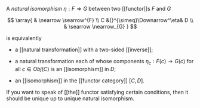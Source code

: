 A _natural isomorphism_ $\eta : F \Rightarrow G$ between two [[functor]]s $F$ and $G$

$$
  \array{
    &  \nearrow \searrow^{F}
    \\
    C &{}^{\simeq}\Downarrow^\eta& D
    \\
    & \searrow \nearrow_{G}
  }
$$

is equivalently

* a [[natural transformation]] with a two-sided [[inverse]];

* a natural transformation each of whose components $\eta_c : F(c) \to G(c)$ for all $c \in Obj(C)$ is an [[isomorphism]] in $D$;

* an [[isomorphism]] in the [[functor category]] $[C,D]$.


If you want to speak of [[the]] functor satisfying certain conditions, then it should be unique up to unique natural isomorphism.
